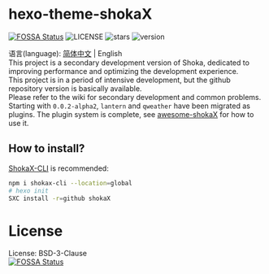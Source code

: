 # hexo-theme-shokaX
[![FOSSA Status](https://app.fossa.com/api/projects/git%2Bgithub.com%2Fzkz098%2Fhexo-theme-shokaX.svg?type=shield)](https://app.fossa.com/projects/git%2Bgithub.com%2Fzkz098%2Fhexo-theme-shokaX?ref=badge_shield)
![LICENSE](	https://img.shields.io/github/license/zkz098/hexo-theme-shokaX)
![stars](https://img.shields.io/github/stars/zkz098/hexo-theme-shokaX)
![version](https://shields.io/npm/v/hexo-theme-shokax)

语言(language): [简体中文](https://github.com/zkz098/hexo-theme-shokaX/blob/main/README.md) | English \
This project is a secondary development version of Shoka, dedicated to improving performance and optimizing the development experience. \
This project is in a period of intensive development, but the github repository version is basically available. \
Please refer to the wiki for secondary development and common problems.
Starting with `0.0.2-alpha2`, `lantern` and `qweather` have been migrated as plugins.
The plugin system is complete, see [awesome-shokaX](https://github.com/zkz098/awesome-shokaX) for how to use it.

## How to install?
[ShokaX-CLI](https://github.com/zkz098/shokaX-CLI) is recommended:
```bash
npm i shokax-cli --location=global
# hexo init
SXC install -r=github shokaX
```

# License
License: BSD-3-Clause \
[![FOSSA Status](https://app.fossa.com/api/projects/git%2Bgithub.com%2Fzkz098%2Fhexo-theme-shokaX.svg?type=large)](https://app.fossa.com/projects/git%2Bgithub.com%2Fzkz098%2Fhexo-theme-shokaX?ref=badge_large)

